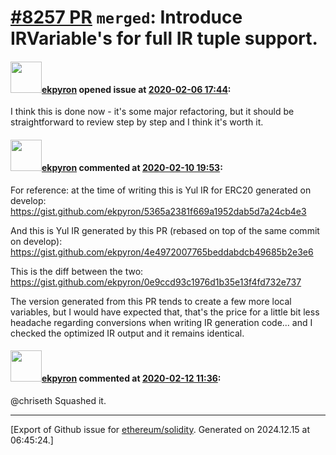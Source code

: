 # [\#8257 PR](https://github.com/ethereum/solidity/pull/8257) `merged`: Introduce IRVariable's for full IR tuple support.

#### <img src="https://avatars.githubusercontent.com/u/1347491?v=4" width="50">[ekpyron](https://github.com/ekpyron) opened issue at [2020-02-06 17:44](https://github.com/ethereum/solidity/pull/8257):

I think this is done now - it's some major refactoring, but it should be straightforward to review step by step and I think it's worth it.

#### <img src="https://avatars.githubusercontent.com/u/1347491?v=4" width="50">[ekpyron](https://github.com/ekpyron) commented at [2020-02-10 19:53](https://github.com/ethereum/solidity/pull/8257#issuecomment-584319728):

For reference: at the time of writing this is Yul IR for ERC20 generated on develop:
https://gist.github.com/ekpyron/5365a2381f669a1952dab5d7a24cb4e3

And this is Yul IR generated by this PR (rebased on top of the same commit on develop):
https://gist.github.com/ekpyron/4e4972007765beddabdcb49685b2e3e6

This is the diff between the two:
https://gist.github.com/ekpyron/0e9ccd93c1976d1b35e13f4fd732e737

The version generated from this PR tends to create a few more local variables, but I would have expected that, that's the price for a little bit less headache regarding conversions when writing IR generation code... and I checked the optimized IR output and it remains identical.

#### <img src="https://avatars.githubusercontent.com/u/1347491?v=4" width="50">[ekpyron](https://github.com/ekpyron) commented at [2020-02-12 11:36](https://github.com/ethereum/solidity/pull/8257#issuecomment-585164952):

@chriseth Squashed it.


-------------------------------------------------------------------------------



[Export of Github issue for [ethereum/solidity](https://github.com/ethereum/solidity). Generated on 2024.12.15 at 06:45:24.]
